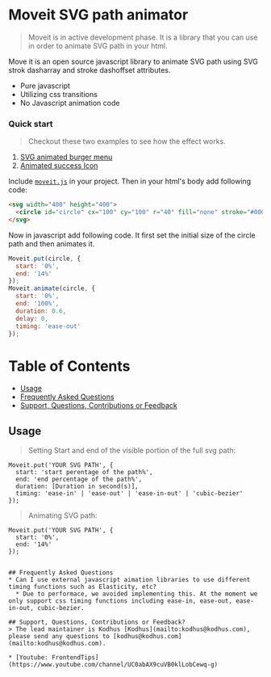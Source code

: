 # Moveit SVG path animator


> Moveit is in active development phase. It is a library that you can use in order to animate SVG path in your html.

Move it is an open source javascript library to animate SVG path using SVG strok dasharray and stroke dashoffset attributes.
* Pure javascript
* Utilizing css transitions
* No Javascript animation code

### Quick start

> Checkout these two examples to see how the effect works.

1. [SVG animated burger menu](http://www.kodhus.com/kodity/kod/codify/LLZbtj/layout/0)
2. [Animated success Icon](http://kodhus.com/library/moveit-demo/)



Include [`moveit.js`](moveit.js) in your project. Then in your html's body add following code:

```html
<svg width="400" height="400">
  <circle id="circle" cx="100" cy="100" r="40" fill="none" stroke="#000" stroke-width="4"></circle>
</svg>
```

Now in javascript add following code. It first set the initial size of the circle path and then animates it.
```javascript
Moveit.put(circle, {
  start: '0%',
  end: '14%'
});
Moveit.animate(circle, {
  start: '0%',
  end: '100%',
  duration: 0.6,
  delay: 0,
  timing: 'ease-out'
});
```




# Table of Contents
* [Usage](#usage)
* [Frequently Asked Questions](#frequently-asked-questions)
* [Support, Questions, Contributions or Feedback](#support-questions-contributions-or-feedback)


## Usage
> Setting Start and end of the visible portion of the full svg path:

```
Moveit.put('YOUR SVG PATH', {
  start: 'start perentage of the path%',
  end: 'end percentage of the path%',
  duration: [Duration in second(s)],
  timing: 'ease-in' | 'ease-out' | 'ease-in-out' | 'cubic-bezier'
});
```
> Animating SVG path:
```
Moveit.put('YOUR SVG PATH', {
  start: '0%',
  end: '14%'
});
```
```

## Frequently Asked Questions
* Can I use external javascript aimation libraries to use different timing functions such as Elasticity, etc?
  * Due to performace, we avoided implementing this. At the moment we only support css timing functions including ease-in, ease-out, ease-in-out, cubic-bezier.

## Support, Questions, Contributions or Feedback?
> The lead maintainer is Kodhus [Kodhus](mailto:kodhus@kodhus.com), please send any questions to [kodhus@kodhus.com](mailto:kodhus@kodhus.com).

* [Youtube: FrontendTips](https://www.youtube.com/channel/UC0abAX9cuVB0klLobCewq-g)
